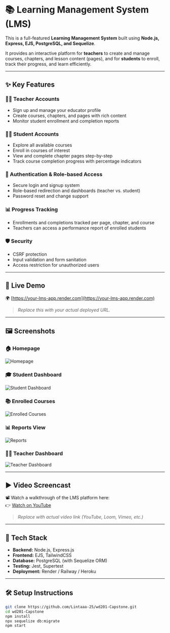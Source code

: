 # 📚 Learning Management System (LMS)

This is a full-featured **Learning Management System** built using **Node.js, Express, EJS, PostgreSQL, and Sequelize**.

It provides an interactive platform for **teachers** to create and manage courses, chapters, and lesson content (pages), and for **students** to enroll, track their progress, and learn efficiently.

---

## ✨ Key Features

### 👨‍🏫 Teacher Accounts
- Sign up and manage your educator profile  
- Create courses, chapters, and pages with rich content  
- Monitor student enrollment and completion reports  

### 👩‍🎓 Student Accounts
- Explore all available courses  
- Enroll in courses of interest  
- View and complete chapter pages step-by-step  
- Track course completion progress with percentage indicators  

### 🔐 Authentication & Role-based Access
- Secure login and signup system  
- Role-based redirection and dashboards (teacher vs. student)  
- Password reset and change support  

### 📊 Progress Tracking
- Enrollments and completions tracked per page, chapter, and course  
- Teachers can access a performance report of enrolled students  

### 🛡️ Security
- CSRF protection  
- Input validation and form sanitation  
- Access restriction for unauthorized users  

---

## 🔗 Live Demo

🌍 [https://your-lms-app.render.com](https://your-lms-app.render.com)  
> _Replace this with your actual deployed URL._

---

## 🖼️ Screenshots

### 🏠 Homepage
![Homepage](screenshots/homepage.png)

### 🎓 Student Dashboard
![Student Dashboard](screenshots/student-dashboard.png)

### 📚 Enrolled Courses
![Enrolled Courses](screenshots/enrolled-courses.png)

### 📊 Reports View
![Reports](screenshots/reports.png)

### 👨‍🏫 Teacher Dashboard
![Teacher Dashboard](screenshots/teacher-dashboard.png)


---

## ▶️ Video Screencast

📽️ Watch a walkthrough of the LMS platform here:  
👉 [Watch on YouTube](https://www.youtube.com/watch?v=your-video-id)  
> _Replace with actual video link (YouTube, Loom, Vimeo, etc.)_

---

## 🚀 Tech Stack

- **Backend:** Node.js, Express.js  
- **Frontend:** EJS, TailwindCSS  
- **Database:** PostgreSQL (with Sequelize ORM)  
- **Testing:** Jest, Supertest  
- **Deployment:** Render / Railway / Heroku  

---

## 🛠️ Setup Instructions

```bash
git clone https://github.com/Lintaaa-25/wd201-Capstone.git
cd wd201-Capstone
npm install
npx sequelize db:migrate
npm start
